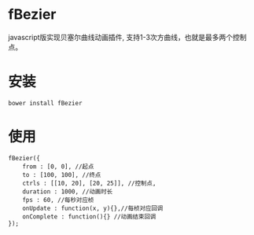 fBezier
======
 
javascript版实现贝塞尔曲线动画插件, 支持1-3次方曲线，也就是最多两个控制点。

安装
======
```
bower install fBezier
```
使用
======
```
fBezier({
	from : [0, 0], //起点
	to : [100, 100], //终点
	ctrls : [[10, 20], [20, 25]], //控制点,
	duration : 1000, //动画时长
	fps : 60, //每秒对应桢
	onUpdate : function(x, y){},//每桢对应回调
	onComplete : function(){} //动画结束回调
});
```
